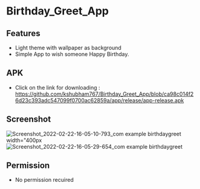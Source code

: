 # Birthday_Greet_App
## Features
* Light theme with wallpaper as background
* Simple App to wish someone Happy Birthday.

## APK
* Click on the link for downloading : https://github.com/kshubham767/Birthday_Greet_App/blob/ca98c014f26d23c393adc547099f0700ac62859a/app/release/app-release.apk

## Screenshot
![Screenshot_2022-02-22-16-05-10-793_com example birthdaygreet width="400px](https://user-images.githubusercontent.com/75518904/155116471-3c42ae7c-c5b4-4c15-82ac-c70562cac81c.jpg)
![Screenshot_2022-02-22-16-05-29-654_com example birthdaygreet](https://user-images.githubusercontent.com/75518904/155116527-716bc07c-0c86-43a9-9e1e-63dd49f6eb2c.jpg)

## Permission
* No permission recuired
